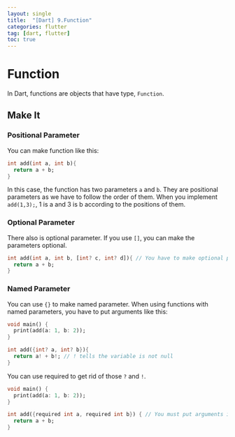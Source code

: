 ```yaml
---
layout: single
title:  "[Dart] 9.Function"
categories: flutter
tag: [dart, flutter]
toc: true
---
```


# Function

In Dart, functions are objects that have type, `Function`.

## Make It
### Positional Parameter
You can make function like this:
```dart
int add(int a, int b){
  return a + b;
}
```
In this case, the function has two parameters `a` and `b`.
They are positional parameters as we have to follow the order of them.
When you implement `add(1,3);`, 1 is a and 3 is b according to the positions of them.  

### Optional Parameter
There also is optional parameter. If you use `[]`, you can make the parameters optional.
```dart
int add(int a, int b, [int? c, int? d]){ // You have to make optional parameters nullable. 
  return a + b;
}
```

### Named Parameter
You can use `{}` to make named parameter. 
When using functions with named parameters, you have to put arguments like this:
```dart
void main() {
  print(add(a: 1, b: 2));
}

int add({int? a, int? b}){ 
  return a! + b!; // ! tells the variable is not null
}
```

You can use required to get rid of those `?` and `!`.
```dart
void main() {
  print(add(a: 1, b: 2));
}

int add({required int a, required int b}) { // You must put arguments in parameters with required.
  return a + b;
}
```
